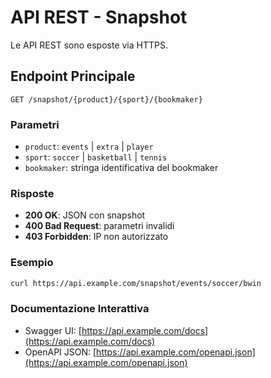 # API REST - Snapshot

Le API REST sono esposte via HTTPS.

## Endpoint Principale
```
GET /snapshot/{product}/{sport}/{bookmaker}
```

### Parametri
- `product`: `events` | `extra` | `player`
- `sport`: `soccer` | `basketball` | `tennis`
- `bookmaker`: stringa identificativa del bookmaker

### Risposte
- **200 OK**: JSON con snapshot
- **400 Bad Request**: parametri invalidi
- **403 Forbidden**: IP non autorizzato

### Esempio
```bash
curl https://api.example.com/snapshot/events/soccer/bwin
```

### Documentazione Interattiva
- Swagger UI: [https://api.example.com/docs](https://api.example.com/docs)
- OpenAPI JSON: [https://api.example.com/openapi.json](https://api.example.com/openapi.json)

